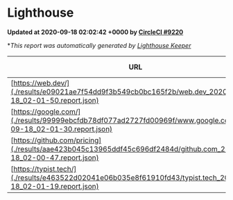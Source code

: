 
# Lighthouse

**Updated at 2020-09-18 02:02:42 +0000 by [CircleCI #9220](https://circleci.com/gh/ItinerisLtd/lighthouse-keeper-example/9220)**

**This report was automatically generated by [Lighthouse Keeper](https://github.com/itinerisltd/lighthouse-keeper)*

| URL | Performance | Accessibility | Best Practices | SEO | PWA | Updated At |
| --- | --- | --- | --- | --- | --- | --- |
| [https://web.dev/](./results/e09021ae7f54dd9f3b549cb0bc165f2b/web.dev_2020-09-18_02-01-50.report.json) | 0.88 | 1 | 0.93 | 1 | 0.96 | 2020-09-18T02:01:50.444Z |
| [https://google.com/](./results/99999ebcfdb78df077ad2727fd00969f/www.google.com_2020-09-18_02-01-30.report.json) | 0.77 | 0.9 | 0.86 | 0.85 | 0.54 | 2020-09-18T02:01:30.788Z |
| [https://github.com/pricing](./results/aae423b045c13965ddf45c696df2484d/github.com_2020-09-18_02-00-47.report.json) | 0.57 | 0.96 | 0.93 | 0.92 | 0.54 | 2020-09-18T02:00:47.545Z |
| [https://typist.tech/](./results/e463522d02041e06b035e8f61910fd43/typist.tech_2020-09-18_02-01-19.report.json) | 0.83 | 0.92 | 0.93 | 0.99 | 0.57 | 2020-09-18T02:01:19.219Z |
